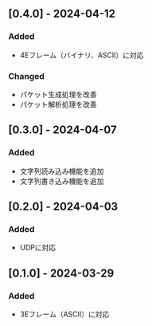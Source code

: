 ## [0.4.0] - 2024-04-12
### Added
- 4Eフレーム（バイナリ、ASCII）に対応

### Changed
- パケット生成処理を改善
- パケット解析処理を改善

## [0.3.0] - 2024-04-07
### Added
- 文字列読み込み機能を追加
- 文字列書き込み機能を追加

## [0.2.0] - 2024-04-03
### Added
- UDPに対応

## [0.1.0] - 2024-03-29
### Added
- 3Eフレーム（ASCII）に対応
